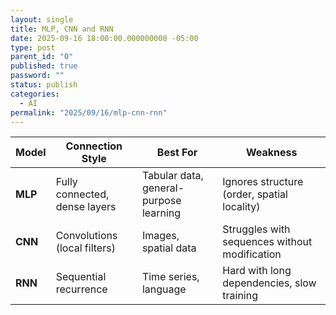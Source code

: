 ```yaml
---
layout: single
title: MLP, CNN and RNN
date: 2025-09-16 18:00:00.000000000 -05:00
type: post
parent_id: "0"
published: true
password: ""
status: publish
categories:
  - AI
permalink: "2025/09/16/mlp-cnn-rnn"
---
```


| Model  | Connection Style         | Best For                  | Weakness                                |
|--------|--------------------------|---------------------------|------------------------------------------|
| **MLP** | Fully connected, dense layers | Tabular data, general-purpose learning | Ignores structure (order, spatial locality) |
| **CNN** | Convolutions (local filters) | Images, spatial data      | Struggles with sequences without modification |
| **RNN** | Sequential recurrence    | Time series, language     | Hard with long dependencies, slow training |